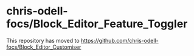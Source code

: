 chris-odell-focs/Block_Editor_Feature_Toggler
========================================

This repository has moved to https://github.com/chris-odell-focs/Block_Editor_Customiser